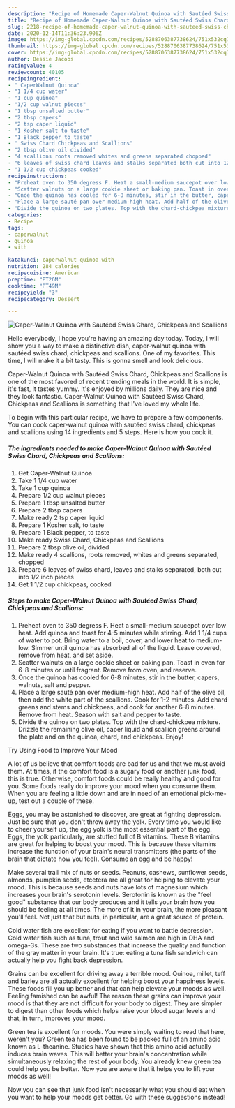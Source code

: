 ```yaml
---
description: "Recipe of Homemade Caper-Walnut Quinoa with Sautéed Swiss Chard, Chickpeas and Scallions"
title: "Recipe of Homemade Caper-Walnut Quinoa with Sautéed Swiss Chard, Chickpeas and Scallions"
slug: 2218-recipe-of-homemade-caper-walnut-quinoa-with-sauteed-swiss-chard-chickpeas-and-scallions
date: 2020-12-14T11:36:23.906Z
image: https://img-global.cpcdn.com/recipes/5288706387738624/751x532cq70/caper-walnut-quinoa-with-sauteed-swiss-chard-chickpeas-and-scallions-recipe-main-photo.jpg
thumbnail: https://img-global.cpcdn.com/recipes/5288706387738624/751x532cq70/caper-walnut-quinoa-with-sauteed-swiss-chard-chickpeas-and-scallions-recipe-main-photo.jpg
cover: https://img-global.cpcdn.com/recipes/5288706387738624/751x532cq70/caper-walnut-quinoa-with-sauteed-swiss-chard-chickpeas-and-scallions-recipe-main-photo.jpg
author: Bessie Jacobs
ratingvalue: 4
reviewcount: 40105
recipeingredient:
- " CaperWalnut Quinoa"
- "1 1/4 cup water"
- "1 cup quinoa"
- "1/2 cup walnut pieces"
- "1 tbsp unsalted butter"
- "2 tbsp capers"
- "2 tsp caper liquid"
- "1 Kosher salt to taste"
- "1 Black pepper to taste"
- " Swiss Chard Chickpeas and Scallions"
- "2 tbsp olive oil divided"
- "4 scallions roots removed whites and greens separated chopped"
- "6 leaves of swiss chard leaves and stalks separated both cut into 12 inch pieces"
- "1 1/2 cup chickpeas cooked"
recipeinstructions:
- "Preheat oven to 350 degress F. Heat a small-medium saucepot over low heat. Add quinoa and toast for 4-5 minutes while stirring. Add 1 1/4 cups of water to pot. Bring water to a boil, cover, and lower heat to medium-low. Simmer until quinoa has absorbed all of the liquid. Leave covered, remove from heat, and set aside."
- "Scatter walnuts on a large cookie sheet or baking pan. Toast in oven for 6-8 minutes or until fragrant. Remove from oven, and reserve."
- "Once the quinoa has cooled for 6-8 minutes, stir in the butter, capers, walnuts, salt and pepper."
- "Place a large sauté pan over medium-high heat. Add half of the olive oil, then add the white part of the scallions. Cook for 1-2 minutes. Add chard greens and stems and chickpeas, and cook for another 6-8 minutes. Remove from heat. Season with salt and pepper to taste."
- "Divide the quinoa on two plates. Top with the chard-chickpea mixture. Drizzle the remaining olive oil, caper liquid and scallion greens around the plate and on the quinoa, chard, and chickpeas. Enjoy!"
categories:
- Recipe
tags:
- caperwalnut
- quinoa
- with

katakunci: caperwalnut quinoa with 
nutrition: 284 calories
recipecuisine: American
preptime: "PT26M"
cooktime: "PT49M"
recipeyield: "3"
recipecategory: Dessert

---
```



![Caper-Walnut Quinoa with Sautéed Swiss Chard, Chickpeas and Scallions](https://img-global.cpcdn.com/recipes/5288706387738624/751x532cq70/caper-walnut-quinoa-with-sauteed-swiss-chard-chickpeas-and-scallions-recipe-main-photo.jpg)

Hello everybody, I hope you're having an amazing day today. Today, I will show you a way to make a distinctive dish, caper-walnut quinoa with sautéed swiss chard, chickpeas and scallions. One of my favorites. This time, I will make it a bit tasty. This is gonna smell and look delicious.

Caper-Walnut Quinoa with Sautéed Swiss Chard, Chickpeas and Scallions is one of the most favored of recent trending meals in the world. It is simple, it's fast, it tastes yummy. It's enjoyed by millions daily. They are nice and they look fantastic. Caper-Walnut Quinoa with Sautéed Swiss Chard, Chickpeas and Scallions is something that I've loved my whole life.




To begin with this particular recipe, we have to prepare a few components. You can cook caper-walnut quinoa with sautéed swiss chard, chickpeas and scallions using 14 ingredients and 5 steps. Here is how you cook it.

<!--inarticleads1-->

##### The ingredients needed to make Caper-Walnut Quinoa with Sautéed Swiss Chard, Chickpeas and Scallions:

1. Get  Caper-Walnut Quinoa
1. Take 1 1/4 cup water
1. Take 1 cup quinoa
1. Prepare 1/2 cup walnut pieces
1. Prepare 1 tbsp unsalted butter
1. Prepare 2 tbsp capers
1. Make ready 2 tsp caper liquid
1. Prepare 1 Kosher salt, to taste
1. Prepare 1 Black pepper, to taste
1. Make ready  Swiss Chard, Chickpeas and Scallions
1. Prepare 2 tbsp olive oil, divided
1. Make ready 4 scallions, roots removed, whites and greens separated, chopped
1. Prepare 6 leaves of swiss chard, leaves and stalks separated, both cut into 1/2 inch pieces
1. Get 1 1/2 cup chickpeas, cooked




<!--inarticleads2-->

##### Steps to make Caper-Walnut Quinoa with Sautéed Swiss Chard, Chickpeas and Scallions:

1. Preheat oven to 350 degress F. Heat a small-medium saucepot over low heat. Add quinoa and toast for 4-5 minutes while stirring. Add 1 1/4 cups of water to pot. Bring water to a boil, cover, and lower heat to medium-low. Simmer until quinoa has absorbed all of the liquid. Leave covered, remove from heat, and set aside.
1. Scatter walnuts on a large cookie sheet or baking pan. Toast in oven for 6-8 minutes or until fragrant. Remove from oven, and reserve.
1. Once the quinoa has cooled for 6-8 minutes, stir in the butter, capers, walnuts, salt and pepper.
1. Place a large sauté pan over medium-high heat. Add half of the olive oil, then add the white part of the scallions. Cook for 1-2 minutes. Add chard greens and stems and chickpeas, and cook for another 6-8 minutes. Remove from heat. Season with salt and pepper to taste.
1. Divide the quinoa on two plates. Top with the chard-chickpea mixture. Drizzle the remaining olive oil, caper liquid and scallion greens around the plate and on the quinoa, chard, and chickpeas. Enjoy!




Try Using Food to Improve Your Mood


A lot of us believe that comfort foods are bad for us and that we must avoid them. At times, if the comfort food is a sugary food or another junk food, this is true. Otherwise, comfort foods could be really healthy and good for you. Some foods really do improve your mood when you consume them. When you are feeling a little down and are in need of an emotional pick-me-up, test out a couple of these.

Eggs, you may be astonished to discover, are great at fighting depression. Just be sure that you don't throw away the yolk. Every time you would like to cheer yourself up, the egg yolk is the most essential part of the egg. Eggs, the yolk particularly, are stuffed full of B vitamins. These B vitamins are great for helping to boost your mood. This is because these vitamins increase the function of your brain's neural transmitters (the parts of the brain that dictate how you feel). Consume an egg and be happy!

Make several trail mix of nuts or seeds. Peanuts, cashews, sunflower seeds, almonds, pumpkin seeds, etcetera are all great for helping to elevate your mood. This is because seeds and nuts have lots of magnesium which increases your brain's serotonin levels. Serotonin is known as the "feel good" substance that our body produces and it tells your brain how you should be feeling at all times. The more of it in your brain, the more pleasant you'll feel. Not just that but nuts, in particular, are a great source of protein.

Cold water fish are excellent for eating if you want to battle depression. Cold water fish such as tuna, trout and wild salmon are high in DHA and omega-3s. These are two substances that increase the quality and function of the gray matter in your brain. It's true: eating a tuna fish sandwich can actually help you fight back depression. 

Grains can be excellent for driving away a terrible mood. Quinoa, millet, teff and barley are all actually excellent for helping boost your happiness levels. These foods fill you up better and that can help elevate your moods as well. Feeling famished can be awful! The reason these grains can improve your mood is that they are not difficult for your body to digest. They are simpler to digest than other foods which helps raise your blood sugar levels and that, in turn, improves your mood.

Green tea is excellent for moods. You were simply waiting to read that here, weren't you? Green tea has been found to be packed full of an amino acid known as L-theanine. Studies have shown that this amino acid actually induces brain waves. This will better your brain's concentration while simultaneously relaxing the rest of your body. You already knew green tea could help you be better. Now you are aware that it helps you to lift your moods as well!

Now you can see that junk food isn't necessarily what you should eat when you want to help your moods get better. Go  with  these suggestions  instead!

